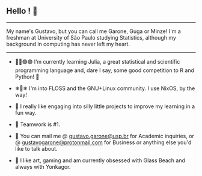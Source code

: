 ## Hello ! 🍃
- - -

My name's Gustavo, but you can call me Garone, Guga or Minze! I'm a freshman at University of São Paulo studying Statistics, although my background in computing has never left my heart.
- - -

- 🔵🔴🟢🟣 I’m currently learning Julia, a great statistical and scientific programming language and, dare I say, some good competition to R and Python! 🐍
- ❄🐧❄ I'm into FLOSS and the GNU+Linux community. I use NixOS, by the way!
- 🎉 I really like engaging into silly little projects to improve my learning in a fun way.
- 👊 Teamwork is #1.
- 📨 You can mail me @ gustavo.garone@usp.br for Academic inquiries, or @ gustavogarone@protonmail.com for Business or anything else you'd like to talk about.

- 🪩 I like art, gaming and am currently obsessed with Glass Beach and always with Yonkagor.
